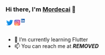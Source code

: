 ### Hi there, I'm [Mordecai](https://itsmordecai.github.io) 👋

<a href="https://twitter.com/itsmordecai_">
  <img align="left" alt="Mordecai Kipng'etich | Twitter" width="21px" src="https://raw.githubusercontent.com/itsmordecai/itsmordecai/master/assets/twitter.svg" />
</a>
<a href="https://instagram.com/itsmordecai_">
  <img align="left" alt="Mordecai Kipng'etich | Instagram" width="21px" src="https://raw.githubusercontent.com/itsmordecai/itsmordecai/master/assets/instagram.svg" />
</a>
<a href="https://linkedin.com/in/itsmordecai">
  <img align="left" alt="Mordecai Kipng'etich | LinkedIn" width="10px" src="https://raw.githubusercontent.com/itsmordecai/itsmordecai/master/assets/linkedin.svg" />
</a>
<br />
<br />


- 🌱 I’m currently learning Flutter
- 📫 You can reach me at ***REMOVED***

<!--
- 🔭 I’m currently working on ...
- 👯 I’m looking to collaborate on ...
- 🤔 I’m looking for help with ...
- 💬 Ask me about ...
- 😄 Pronouns: ...
- ⚡ Fun fact: ...
-->

